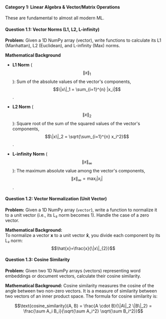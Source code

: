 #### Category 1: Linear Algebra & Vector/Matrix Operations  
These are fundamental to almost all modern ML.

#### Question 1.1: Vector Norms (L1, L2, L-infinity)  
**Problem:** Given a 1D NumPy array (vector), write functions to calculate its L1 (Manhattan), L2 (Euclidean), and L-infinity (Max) norms.

**Mathematical Background**  
- **L1 Norm** ($$\|x\|_1$$): Sum of the absolute values of the vector's components, $$\|x\|_1 = \sum_{i=1}^{n} |x_i|$$.

- **L2 Norm** ($$\|x\|_2$$): Square root of the sum of the squared values of the vector's components, $$\|x\|_2 = \sqrt{\sum_{i=1}^{n} x_i^2}$$.

- **L-infinity Norm** ($$\|x\|_\infty$$): The maximum absolute value among the vector's components, $$\|x\|_\infty = \max_i |x_i|$$.

#### Question 1.2: Vector Normalization (Unit Vector)

**Problem:** Given a 1D NumPy array (`vector`), write a function to normalize it to a unit vector (i.e., its L₂ norm becomes 1). Handle the case of a zero vector.

**Mathematical Background:**  
To normalize a vector **x** to a unit vector **x̂**, you divide each component by its L₂ norm:  
$$\hat{x}=\frac{x}{\|x\|_{2}}$$

#### Question 1.3: Cosine Similarity

**Problem:** Given two 1D NumPy arrays (vectors) representing word embeddings or document vectors, calculate their cosine similarity.

**Mathematical Background:** Cosine similarity measures the cosine of the angle between two non-zero vectors. It is a measure of similarity between two vectors of an inner product space.
The formula for cosine similarity is:

$$\text{cosine_similarity}(A, B) = \frac{A \cdot B}{\|A\|_2 \|B\|_2} = \frac{\sum A_i B_i}{\sqrt{\sum A_i^2} \sqrt{\sum B_i^2}}$$




